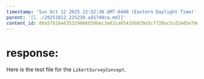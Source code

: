 ```yaml
---
timestamp: 'Sun Oct 12 2025 22:52:30 GMT-0400 (Eastern Daylight Time)'
parent: '[[../20251012_225230.ad1749ca.md]]'
content_id: 89a5f816e635329066b59bec3e62ca6541bb829a5cf720ac5cd24d5e79e523d6
---
```


# response:

Here is the test file for the `LikertSurveyConcept`.
